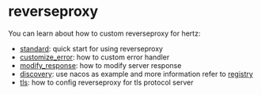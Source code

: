 # reverseproxy

You can learn about how to custom reverseproxy for hertz:

* [standard](./standard): quick start for using reverseproxy
* [customize_error](./customize_error): how to custom error handler
* [modify_response](./modify_response): how to modify server response
* [discovery](./discovery): use nacos as example and more information refer to [registry](https://github.com/hertz-contrib/registry)
* [tls](./tls): how to config reverseproxy for tls protocol server

